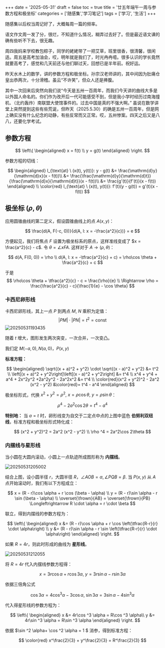 +++
date = '2025-05-31'
draft = false
toc = true
title = '廿五年端午一周与参数方程和极坐标'
categories = ['随感集','学习笔记']
tags = ['学习', '生活']
+++

随感集以后权当周记好了，大概每周一篇的频率。

语文作文周一发了分，很烂，不知道什么情况，糊弄过去好了。但是最近语文课的确有些听不下去，很无趣。

周四我妈来学校教包粽子，同学的姥姥带了一把艾草，班里很香，很清馨，很闲适。周五是高考加油会，哎，明年就是我们了，时光冉冉噫。很多认识的学长竟然就要高考了，感觉和几天前还与他们聊过天，回想已是半年前。祝好运。

昨天水木上的数学，讲的参数方程和极坐标。孙宗汉老师讲的，其中间因为肚痛仓皇出恭两次，十分滑稽。虽云“不许笑”，但众人还是捧腹。

其中一次回来后突然向我们说“今天是五卅一百周年，而我们今天讲的曲线大多是以外国人命名的。你们作为改开后一代可能感受不到，但是我小学时经历过南海撞机、（北约轰炸）南联盟大使馆事件的。过去中国是真的不强大啊。” 虽说在数学讲堂上突然提到这些有些荒诞，但昨天（2025.5.30）的确是五卅一百周年，但是网上确实没有什么纪念的动静，有些反常而又正常。哎，五卅惨案。四天之后又是八八，还要化学考试。

## 参数方程

$$
\left\{
\begin{aligned}
    x = f(t) \\ y = g(t)
\end{aligned}
\right.
$$

参数方程的切线：

$$
\begin{aligned}
l_{\text{at} \  (x(t), y(t))}: y - g(t) &= \frac{\mathrm{d}y}{\mathrm{d}x}(x - f(t))\\
&= \frac{\frac{\mathrm{d}y}{\mathrm{d}t}}{\frac{\mathrm{d}x}{\mathrm{d}t}}(x - f(t))\\
&= \frac{g'(t)}{f'(t)}(x - f(t))
\end{aligned}
\\
\color{red} l_{\text{at} \  (x(t), y(t))}: f'(t)(y - g(t)) = g'(t)(x - f(t))
$$

## 极坐标 $(\rho, \theta)$

应用圆锥曲线的第二定义，假设圆锥曲线上的点 $A(x, y)$：

$$
\frac{d(A, F(-c, 0))}{d(A, l: x = -\frac{a^2}{c})} = e
$$

方便起见，我们将焦点 $F$ 设置为极坐标系的原点，这样准线变成了 $x = \frac{a^2}{c} - c$. 令 $\theta = \angle xFA$. 这样对于 $A \rightarrow (\rho, \theta)$：

$$
d(A, F(0, 0)) = \rho \\
d(A, l: x = -\tfrac{a^2}{c} + c) = \rho\cos \theta + \frac{a^2}{c} + c
$$

于是
$$
\rho\cos \theta + \tfrac{a^2}{c} - c = \frac{\rho}{e} \\
\Rightarrow \rho = \frac{\frac{a^2}{c} - c}{\frac{1}{e} - \cos \theta}
$$

### 卡西尼卵形线
卡西尼卵形线，其上一点 $P$ 到两点 $M$, $N$ 乘积为定值：$$|PM|\cdot |PN| = t^2 = \text{const}$$
![20250531193435](https://raw.githubusercontent.com/an-jack511/blogIMG/main/MyBlogImg20250531193435.png)

随着 $t$ 增大，图形发生两次突变，一次合并，一次变凸。

我们定 $M(-a, 0), N(a, 0)$，$P(x, y)$

**标准方程：** 

$$
\begin{aligned}
\sqrt{(x + a)^2 + y^2} \cdot \sqrt{(x - a)^2 + y^2} &= t^2 \\
\left[(x + a)^2 + y^2\right]\left[(x - a)^2 + y^2\right] &= t^4 \\
x^4 + y^4 + a^4 + 2x^2y^2 +2a^2y^2 - 2a^2x^2 &= t^4 \\
\color{red}(x^2 + y^2)^2 - 2a^2 (x^2 - y^2) &\color{red}= t^4 - a^4 
\end{aligned}
$$

极坐标形式，代换 $x^2 + y^2 = \rho ^2, \ x = \rho \cos \theta,\  y = \rho \sin \theta$：

$$
\rho ^4  - 2a^2\cos 2\theta = t^4 - a^4
$$

**特别地：** 当 $a = t$ 时，卵形线变为自交于二定点中点的上图中蓝色 **伯努利双纽线**，标准方程和极坐标形式特化成：

$$
(x^2 + y^2)^2 = 2a^2 (x^2 - y^2) \\
\rho ^4 = 2a^2\cos 2\theta
$$

### 内摆线与星形线

当小圆在大圆内滚动，小圆上一点轨迹所成图形称为 **内摆线**。

![20250531205002](https://raw.githubusercontent.com/an-jack511/blogIMG/main/MyBlogImg20250531205002.png)

结合上图，设小圆半径 $r$，大圆半径 $R$，$\angle AOB = \alpha, \angle PQB = \beta$. 当 $P(x, y)$ 从 $A$ 点开始滚动时，我们有以下方程成立：

$$
x = (R - r)\cos \alpha + r \cos (\beta - \alpha) \\
y = (R - r)\sin \alpha - r \sin (\beta - \alpha) \\
\overset{\frown}{AB} = \overset{\frown}{PB} \Longleftrightarrow R \cdot \alpha = r \cdot \beta 
$$

联立，得到内摆线的参数方程为：

$$
\left\{
\begin{aligned}
    x &= (R - r)\cos \alpha + r \cos \left(\tfrac{R-r}{r} \cdot \alpha\right) \\ 
    y &= (R - r)\sin \alpha - r \sin \left(\tfrac{R-r}{r} \cdot \alpha\right)
\end{aligned}
\right.
$$

如果 $R = 4r$，则此时形成的曲线为 **星形线**。

![20250531212055](https://raw.githubusercontent.com/an-jack511/blogIMG/main/MyBlogImg20250531212055.png)

将 $R = 4r$ 代入内摆线参数方程得：

$$
x = 3r\cos\alpha + r\cos 3\alpha, \ y = 3r \sin \alpha - r \sin 3\alpha
$$

依据三倍角公式 

$$
\cos 3\alpha  = 4\cos ^3 \alpha - 3 \cos \alpha, \ \sin 3\alpha = 3\sin \alpha - 4\sin ^3 \alpha
$$

代入得星形线的参数方程为：

$$
\left\{
\begin{aligned}
    x &= 4r\cos ^3 \alpha  = R\cos ^3 \alpha\\ 
    y &= 4r\sin ^3 \alpha  = R\sin ^3 \alpha
\end{aligned}
\right.
$$

依据 $\sin ^2 \alpha+ \cos ^2 \alpha = 1 $ 消参，得到标准方程：

$$
\color{red} x^\frac{2}{3} + y^\frac{2}{3} = R^\frac{2}{3}
$$
